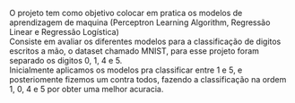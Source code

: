 O projeto tem como objetivo colocar em pratica os modelos de aprendizagem de maquina (Perceptron Learning Algorithm, Regressão Linear e Regressão Logística)  
Consiste em avaliar os diferentes modelos para a classificação de digitos escritos a mão, o dataset chamado MNIST, para esse projeto foram separado os digitos 0, 1, 4 e 5.  
Inicialmente aplicamos os modelos pra classificar entre 1 e 5, e posteriomente fizemos um contra todos, fazendo a classificação na ordem 1, 0, 4 e 5 por obter uma melhor acuracia.

